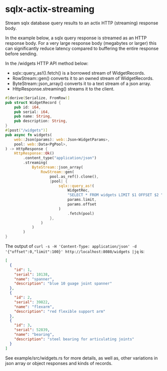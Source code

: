 # sqlx-actix-streaming
Stream sqlx database query results to an actix HTTP (streaming) response body.

In the example below, a sqlx query response is streamed as an HTTP
response body. For a very large response body (megabytes or larger)
this can significantly reduce latency compared to buffering the entire
response before sending.

In the /widgets HTTP API method below:

* sqlx::query_as!().fetch() is a borrowed stream of WidgetRecords.
* RowStream::gen() converts it to an owned stream of WidgetRecords.
* ByteStream::json_array() converts it to a text stream of a json array.
* HttpResponse.streaming() streams it to the client.

````rust
#[derive(Serialize, FromRow)]
pub struct WidgetRecord {
    pub id: i64,
    pub serial: i64,
    pub name: String,
    pub description: String,
}
#[post("/widgets")]
pub async fn widgets(
    web::Json(params): web::Json<WidgetParams>,
    pool: web::Data<PgPool>,
) -> HttpResponse {
    HttpResponse::Ok()
        .content_type("application/json")
        .streaming(
            ByteStream::json_array(
                RowStream::gen(
                    pool.as_ref().clone(),
                    |pool| {
                        sqlx::query_as!(
                            WidgetRec,
                            "SELECT * FROM widgets LIMIT $1 OFFSET $2 ",
                            params.limit,
                            params.offset
                        )
                            .fetch(pool)
                    },
                )
            )
        )
}
````

The output of `curl -s -H 'Content-Type: application/json' -d '{"offset":0,"limit":100}' http://localhost:8080/widgets |jq` is:

````json
[
  {
    "id": 1,
    "serial": 10138,
    "name": "spanner",
    "description": "blue 10 guage joint spanner"
  },
  {
    "id": 2,
    "serial": 39822,
    "name": "flexarm",
    "description": "red flexible support arm"
  },
  {
    "id": 3,
    "serial": 52839,
    "name": "bearing",
    "description": "steel bearing for articulating joints"
  }
]
````

See example/src/widgets.rs for more details, as well as, other
variations in json array or object responses and kinds of records.
